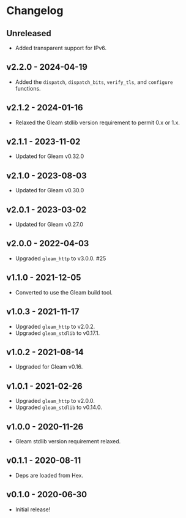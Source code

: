 # Changelog

## Unreleased

- Added transparent support for IPv6.

## v2.2.0 - 2024-04-19

- Added the `dispatch`, `dispatch_bits`, `verify_tls`, and `configure`
  functions.

## v2.1.2 - 2024-01-16

- Relaxed the Gleam stdlib version requirement to permit 0.x or 1.x.

## v2.1.1 - 2023-11-02

- Updated for Gleam v0.32.0

## v2.1.0 - 2023-08-03

- Updated for Gleam v0.30.0

## v2.0.1 - 2023-03-02

- Updated for Gleam v0.27.0

## v2.0.0 - 2022-04-03

- Upgraded `gleam_http` to v3.0.0. #25

## v1.1.0 - 2021-12-05

- Converted to use the Gleam build tool.

## v1.0.3 - 2021-11-17

- Upgraded `gleam_http` to v2.0.2.
- Upgraded `gleam_stdlib` to v0.17.1.

## v1.0.2 - 2021-08-14

- Upgraded for Gleam v0.16.

## v1.0.1 - 2021-02-26

- Upgraded `gleam_http` to v2.0.0.
- Upgraded `gleam_stdlib` to v0.14.0.

## v1.0.0 - 2020-11-26

- Gleam stdlib version requirement relaxed.

## v0.1.1 - 2020-08-11

- Deps are loaded from Hex.

## v0.1.0 - 2020-06-30

- Initial release!
